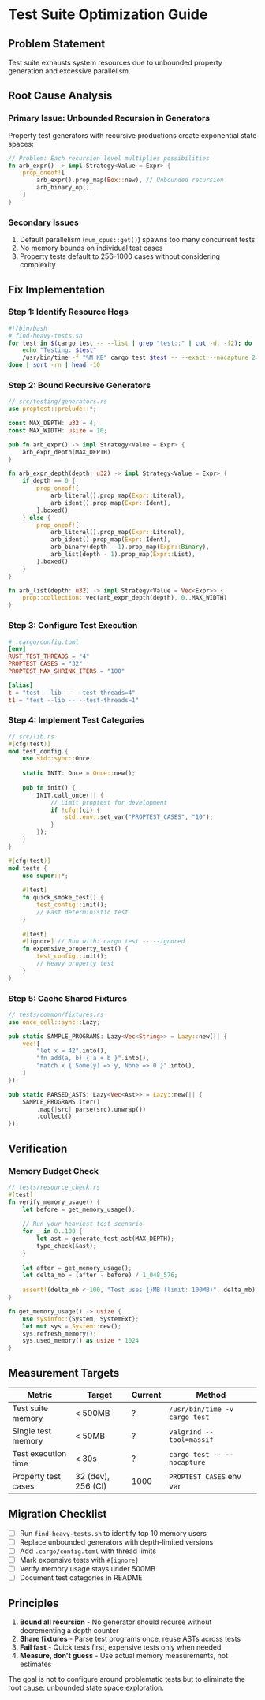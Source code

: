 # Test Suite Optimization Guide

## Problem Statement

Test suite exhausts system resources due to unbounded property generation and excessive parallelism.

## Root Cause Analysis

### Primary Issue: Unbounded Recursion in Generators

Property test generators with recursive productions create exponential state spaces:

```rust
// Problem: Each recursion level multiplies possibilities
fn arb_expr() -> impl Strategy<Value = Expr> {
    prop_oneof![
        arb_expr().prop_map(Box::new), // Unbounded recursion
        arb_binary_op(),
    ]
}
```

### Secondary Issues

1. Default parallelism (`num_cpus::get()`) spawns too many concurrent tests
2. No memory bounds on individual test cases
3. Property tests default to 256-1000 cases without considering complexity

## Fix Implementation

### Step 1: Identify Resource Hogs

```bash
#!/bin/bash
# find-heavy-tests.sh
for test in $(cargo test -- --list | grep "test::" | cut -d: -f2); do
    echo "Testing: $test"
    /usr/bin/time -f "%M KB" cargo test $test -- --exact --nocapture 2>&1 | tail -1
done | sort -rn | head -10
```

### Step 2: Bound Recursive Generators

```rust
// src/testing/generators.rs
use proptest::prelude::*;

const MAX_DEPTH: u32 = 4;
const MAX_WIDTH: usize = 10;

pub fn arb_expr() -> impl Strategy<Value = Expr> {
    arb_expr_depth(MAX_DEPTH)
}

fn arb_expr_depth(depth: u32) -> impl Strategy<Value = Expr> {
    if depth == 0 {
        prop_oneof![
            arb_literal().prop_map(Expr::Literal),
            arb_ident().prop_map(Expr::Ident),
        ].boxed()
    } else {
        prop_oneof![
            arb_literal().prop_map(Expr::Literal),
            arb_ident().prop_map(Expr::Ident),
            arb_binary(depth - 1).prop_map(Expr::Binary),
            arb_list(depth - 1).prop_map(Expr::List),
        ].boxed()
    }
}

fn arb_list(depth: u32) -> impl Strategy<Value = Vec<Expr>> {
    prop::collection::vec(arb_expr_depth(depth), 0..MAX_WIDTH)
}
```

### Step 3: Configure Test Execution

```toml
# .cargo/config.toml
[env]
RUST_TEST_THREADS = "4"
PROPTEST_CASES = "32"
PROPTEST_MAX_SHRINK_ITERS = "100"

[alias]
t = "test --lib -- --test-threads=4"
t1 = "test --lib -- --test-threads=1"
```

### Step 4: Implement Test Categories

```rust
// src/lib.rs
#[cfg(test)]
mod test_config {
    use std::sync::Once;
    
    static INIT: Once = Once::new();
    
    pub fn init() {
        INIT.call_once(|| {
            // Limit proptest for development
            if !cfg!(ci) {
                std::env::set_var("PROPTEST_CASES", "10");
            }
        });
    }
}

#[cfg(test)]
mod tests {
    use super::*;
    
    #[test]
    fn quick_smoke_test() {
        test_config::init();
        // Fast deterministic test
    }
    
    #[test]
    #[ignore] // Run with: cargo test -- --ignored
    fn expensive_property_test() {
        test_config::init();
        // Heavy property test
    }
}
```

### Step 5: Cache Shared Fixtures

```rust
// tests/common/fixtures.rs
use once_cell::sync::Lazy;

pub static SAMPLE_PROGRAMS: Lazy<Vec<String>> = Lazy::new(|| {
    vec![
        "let x = 42".into(),
        "fn add(a, b) { a + b }".into(),
        "match x { Some(y) => y, None => 0 }".into(),
    ]
});

pub static PARSED_ASTS: Lazy<Vec<Ast>> = Lazy::new(|| {
    SAMPLE_PROGRAMS.iter()
        .map(|src| parse(src).unwrap())
        .collect()
});
```

## Verification

### Memory Budget Check

```rust
// tests/resource_check.rs
#[test]
fn verify_memory_usage() {
    let before = get_memory_usage();
    
    // Run your heaviest test scenario
    for _ in 0..100 {
        let ast = generate_test_ast(MAX_DEPTH);
        type_check(&ast);
    }
    
    let after = get_memory_usage();
    let delta_mb = (after - before) / 1_048_576;
    
    assert!(delta_mb < 100, "Test uses {}MB (limit: 100MB)", delta_mb);
}

fn get_memory_usage() -> usize {
    use sysinfo::{System, SystemExt};
    let mut sys = System::new();
    sys.refresh_memory();
    sys.used_memory() as usize * 1024
}
```

## Measurement Targets

| Metric | Target | Current | Method |
|--------|--------|---------|--------|
| Test suite memory | < 500MB | ? | `/usr/bin/time -v cargo test` |
| Single test memory | < 50MB | ? | `valgrind --tool=massif` |
| Test execution time | < 30s | ? | `cargo test -- --nocapture` |
| Property test cases | 32 (dev), 256 (CI) | 1000 | `PROPTEST_CASES` env var |

## Migration Checklist

- [ ] Run `find-heavy-tests.sh` to identify top 10 memory users
- [ ] Replace unbounded generators with depth-limited versions
- [ ] Add `.cargo/config.toml` with thread limits
- [ ] Mark expensive tests with `#[ignore]`
- [ ] Verify memory usage stays under 500MB
- [ ] Document test categories in README

## Principles

1. **Bound all recursion** - No generator should recurse without decrementing a depth counter
2. **Share fixtures** - Parse test programs once, reuse ASTs across tests
3. **Fail fast** - Quick tests first, expensive tests only when needed
4. **Measure, don't guess** - Use actual memory measurements, not estimates

The goal is not to configure around problematic tests but to eliminate the root cause: unbounded state space exploration.